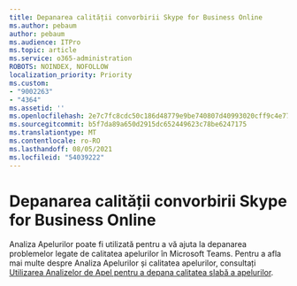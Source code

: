 ```yaml
---
title: Depanarea calității convorbirii Skype for Business Online
ms.author: pebaum
author: pebaum
ms.audience: ITPro
ms.topic: article
ms.service: o365-administration
ROBOTS: NOINDEX, NOFOLLOW
localization_priority: Priority
ms.custom:
- "9002263"
- "4364"
ms.assetid: ''
ms.openlocfilehash: 2e7c7fc8cdc50c186d48779e9be740807d40993020cff9c4e7794ceaf1f81443
ms.sourcegitcommit: b5f7da89a650d2915dc652449623c78be6247175
ms.translationtype: MT
ms.contentlocale: ro-RO
ms.lasthandoff: 08/05/2021
ms.locfileid: "54039222"
---
```

# <a name="troubleshoot-skype-for-business-call-quality"></a>Depanarea calității convorbirii Skype for Business Online

Analiza Apelurilor poate fi utilizată pentru a vă ajuta la depanarea problemelor legate de calitatea apelurilor în Microsoft Teams. Pentru a afla mai multe despre Analiza Apelurilor și calitatea apelurilor, consultați [Utilizarea Analizelor de Apel pentru a depana calitatea slabă a apelurilor](https://docs.microsoft.com/MicrosoftTeams/use-call-analytics-to-troubleshoot-poor-call-quality).
